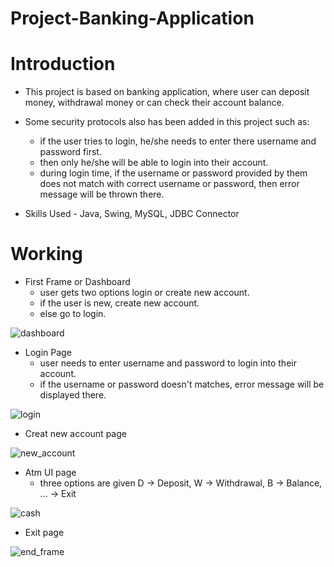 # Project-Banking-Application

# Introduction

- This project is based on banking application, where user can deposit money, withdrawal money or can check their account balance.
- Some security protocols also has been added in this project such as: 
  - if the user tries to login, he/she needs to enter there username and password first.
  - then only he/she will be able to login into their account. 
  - during login time, if the username or password provided by them does not match with correct username or password, then error message will be thrown there.

- Skills Used - Java, Swing, MySQL, JDBC Connector

# Working

- First Frame or Dashboard
  - user gets two options login or create new account.
  - if the user is new, create new account.
  - else go to login.

![dashboard](https://user-images.githubusercontent.com/87830353/178159742-7ecfeef5-265a-4a51-9253-53baea86db16.JPG)

- Login Page
  - user needs to enter username and password to login into their account.
  - if the username or password doesn't matches, error message will be displayed there.

![login](https://user-images.githubusercontent.com/87830353/178159745-eb08d504-29b4-424f-b752-54041d009fe7.JPG)

- Creat new account page

![new_account](https://user-images.githubusercontent.com/87830353/178159752-00f771dd-2a24-4866-a6c7-770a8c726bce.JPG)

- Atm UI page
  - three options are given D -> Deposit, W -> Withdrawal, B -> Balance, ... -> Exit

![cash](https://user-images.githubusercontent.com/87830353/178159756-ad1f8c7c-7e59-448b-9a1a-34e2b9a2ed3a.JPG)

- Exit page

![end_frame](https://user-images.githubusercontent.com/87830353/178159760-212a4ec4-71e4-4159-b43d-548e3926ae4a.JPG)
